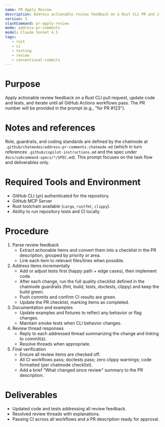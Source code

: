 ```yaml
---
name: PR Apply Review
description: Address actionable review feedback on a Rust CLI PR and iterate to green CI.
version: 1
slashCommand: pr-apply-review
mode: address-pr-comments
model: Claude Sonnet 4.5
tags:
   - rust
   - ci
   - testing
   - review
   - conventional-commits
---
```


# Purpose
Apply actionable review feedback on a Rust CLI pull request, update code and tests, and iterate until all GitHub Actions workflows pass. The PR number will be provided in the prompt (e.g., "for PR #123").

# Notes and references
Role, guardrails, and coding standards are defined by the chatmode at `.github/chatmodes/address-pr-comments.chatmode.md` (which in turn references `.github/copilot-instructions.md` and the spec under `docs/subcommand-specs/*/SPEC.md`). This prompt focuses on the task flow and deliverables only.

# Required Tools and Environment
- GitHub CLI (`gh`) authenticated for the repository.
- GitHub MCP Server
- Rust toolchain available (`cargo`, `rustfmt`, `clippy`).
- Ability to run repository tests and CI locally.

# Procedure
1. Parse review feedback
   - Extract actionable items and convert them into a checklist in the PR description, grouped by priority or area.
   - Link each item to relevant files/lines when possible.
2. Address items incrementally
   - Add or adjust tests first (happy path + edge cases), then implement code.
   - After each change, run the full quality checklist defined in the chatmode guardrails (fmt, build, tests, doctests, clippy) and keep the build green.
   - Push commits and confirm CI results are green.
   - Update the PR checklist, marking items as completed.
3. Documentation and examples
   - Update examples and fixtures to reflect any behavior or flag changes.
   - Maintain smoke tests when CLI behavior changes.
4. Review thread responses
   - Reply to each addressed thread summarizing the change and linking to commit(s).
   - Resolve threads when appropriate.
5. Final verification
   - Ensure all review items are checked off.
   - All CI workflows pass; doctests pass; zero clippy warnings; code formatted (per chatmode checklist).
   - Add a brief “What changed since review” summary to the PR description.

# Deliverables
- Updated code and tests addressing all review feedback.
- Resolved review threads with explanations.
- Passing CI across all workflows and a PR description ready for approval.
